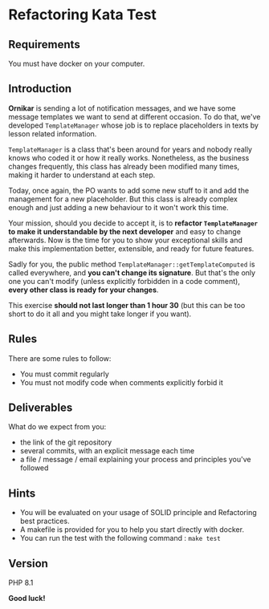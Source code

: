 # Refactoring Kata Test

## Requirements

You must have docker on your computer.

## Introduction

**Ornikar** is sending a lot of notification messages, and we have some message templates we want to send
at different occasion. To do that, we've developed `TemplateManager` whose job is to replace
placeholders in texts by lesson related information.

`TemplateManager` is a class that's been around for years and nobody really knows who coded
it or how it really works. Nonetheless, as the business changes frequently, this class has
already been modified many times, making it harder to understand at each step.

Today, once again, the PO wants to add some new stuff to it and add the management for a new
placeholder. But this class is already complex enough and just adding a new behaviour to it
won't work this time.

Your mission, should you decide to accept it, is to **refactor `TemplateManager` to make it
understandable by the next developer** and easy to change afterwards. Now is the time for you to
show your exceptional skills and make this implementation better, extensible, and ready for future
features.

Sadly for you, the public method `TemplateManager::getTemplateComputed` is called everywhere, 
and **you can't change its signature**. But that's the only one you can't modify (unless explicitly
forbidden in a code comment), **every other class is ready for your changes**.

This exercise **should not last longer than 1 hour 30** (but this can be too short to do it all and
you might take longer if you want).


## Rules
There are some rules to follow:
 - You must commit regularly
 - You must not modify code when comments explicitly forbid it

## Deliverables
What do we expect from you:
 - the link of the git repository
 - several commits, with an explicit message each time
 - a file / message / email explaining your process and principles you've followed

## Hints
- You will be evaluated on your usage of SOLID principle and Refactoring best practices.
- A makefile is provided for you to help you start directly with docker.
- You can run the test with the following command : `make test`

## Version

PHP 8.1

**Good luck!**
